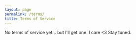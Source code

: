 ```yaml
---
layout: page
permalink: /terms/
title: Terms of Service
---
```


No terms of service yet... but I'll get one. I care <3 Stay tuned.
